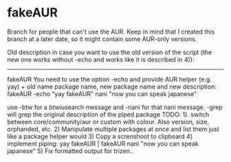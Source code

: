 # fakeAUR
Branch for people that can't use the AUR. Keep in mind that I created this branch at a later date, so it might contain some AUR-only versions.

Old description in case you want to use the old version of the script (the new one works without -echo and works like it is described in 4)):
_______
fakeAUR
You need to use the option -echo and provide AUR helper (e.g. yay) + old name package name, new package name and new description:
fakeAUR -echo "yay fakeAUR" nani "now you can speak japanese"

use -btw for a btwiusearch message and -nani for that nani message.
-grep will grep the original description of the piped package
TODO: 1). switch between core/community/aur or custom with colour. Also version, size, orphanded, etc.
2) Manipulate multiple packages at once and list them just like a package helper would
3) Copy a screnshoot to clipboard
4) implement piping: yay fakeAUR | fakeAUR nani "now you can speak japanese"
5) Fix formatted output for trizen..
